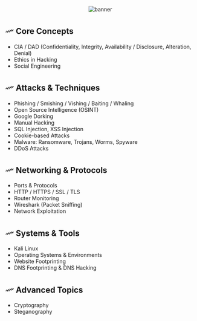 <p align="center">
  <img src="https://i.imgur.com/jZThVEY.png" alt="banner" />
</p>

## 𓄧 Core Concepts
-  CIA / DAD (Confidentiality, Integrity, Availability / Disclosure, Alteration, Denial)  
-  Ethics in Hacking  
-  Social Engineering  

## 𓄧 Attacks & Techniques
-  Phishing / Smishing / Vishing / Baiting / Whaling  
-  Open Source Intelligence (OSINT)  
-  Google Dorking  
-  Manual Hacking  
-  SQL Injection, XSS Injection  
-  Cookie-based Attacks  
-  Malware: Ransomware, Trojans, Worms, Spyware  
-  DDoS Attacks  

## 𓄧 Networking & Protocols
-  Ports & Protocols  
-  HTTP / HTTPS / SSL / TLS  
-  Router Monitoring  
-  Wireshark (Packet Sniffing)  
-  Network Exploitation  

## 𓄧 Systems & Tools
-  Kali Linux  
-  Operating Systems & Environments  
-  Website Footprinting  
-  DNS Footprinting & DNS Hacking  

## 𓄧 Advanced Topics
-  Cryptography  
-  Steganography  
